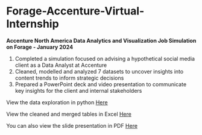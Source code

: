 # Forage-Accenture-Virtual-Internship
**Accenture North America Data Analytics and Visualization Job Simulation on Forage - January 2024**

1. Completed a simulation focused on advising a hypothetical social media client as a Data Analyst at Accenture
2. Cleaned, modelled and analyzed 7 datasets to uncover insights into content trends to inform strategic decisions
3. Prepared a PowerPoint deck and video presentation to communicate key insights for the client and internal stakeholders

View the data exploration in python [Here](https://github.com/JachimmaChristian/Forage-Accenture-Internship/blob/main/workspace/notebook.ipynb) 

View the cleaned and merged tables in Excel [Here](https://github.com/JachimmaChristian/Forage-Accenture-Internship/blob/main/Reactions.xlsx)

You can also view the slide presentation in PDF [Here]()

